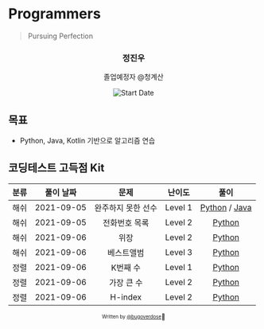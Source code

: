 # Programmers

> Pursuing Perfection

<div align="center">

<h3> 정진우 </h3>
<p> 졸업예정자 @청계산</p>

![Start Date](https://img.shields.io/badge/Start%20Date-2021--09--05-23d16b.svg)

</div>

## 목표

- Python, Java, Kotlin 기반으로 알고리즘 연습

## 코딩테스트 고득점 Kit

| 분류 | 풀이 날짜  |        문제        | 난이도  |                    풀이                     |
| :--: | :--------: | :----------------: | :-----: | :-----------------------------------------: |
| 해쉬 | 2021-09-05 | 완주하지 못한 선수 | Level 1 | [Python](hash/01.py) / [Java](hash/01.java) |
| 해쉬 | 2021-09-05 |   전화번호 목록    | Level 2 |            [Python](hash/02.py)             |
| 해쉬 | 2021-09-06 |        위장        | Level 2 |            [Python](hash/03.py)             |
| 해쉬 | 2021-09-06 |     베스트앨범     | Level 3 |            [Python](hash/04.py)             |
| 정렬 | 2021-09-06 |      K번째 수      | Level 1 |            [Python](sort/01.py)             |
| 정렬 | 2021-09-06 |     가장 큰 수     | Level 2 |            [Python](sort/02.py)             |
| 정렬 | 2021-09-06 |      H-index       | Level 2 |            [Python](sort/03.py)             |

<div align="center">

<sub><sup>Written by <a href="https://github.com/bugoverdose">@bugoverdose</a></sup></sub><small>🍕</small>

</div>
